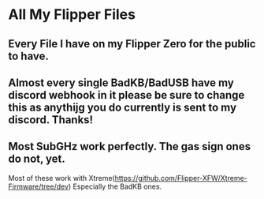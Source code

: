 # All My Flipper Files
Every File I have on my Flipper Zero for the public to have.
--------------------------------------------------------------
Almost every single BadKB/BadUSB have my discord webhook in it
please be sure to change this as anythijg you do currently is
sent to my discord. Thanks!
--------------------------------------------------------------
Most SubGHz work perfectly. The gas sign ones do not, yet.
--------------------------------------------------------------
Most of these work with Xtreme(https://github.com/Flipper-XFW/Xtreme-Firmware/tree/dev)
Especially the BadKB ones.
